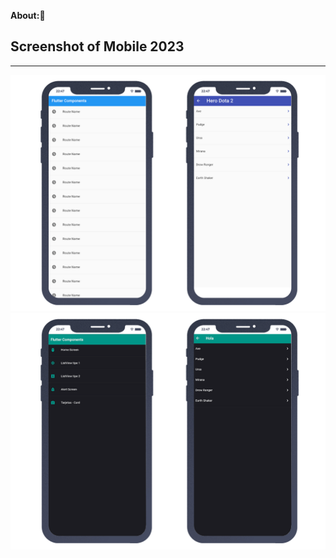 **About:📱**

Screenshot of Mobile 2023
-
---

<!--Mockup-->  
  <div>
    <img src="/assets/img/on11.png" alt="">
  </div>
<!-- Dack Mode -->
  <div>
    <img src="/assets/img/on12.png" alt="">
  </div>

<!--
@bastndev🖤
🙇‍♂️🎤⬇️
-->